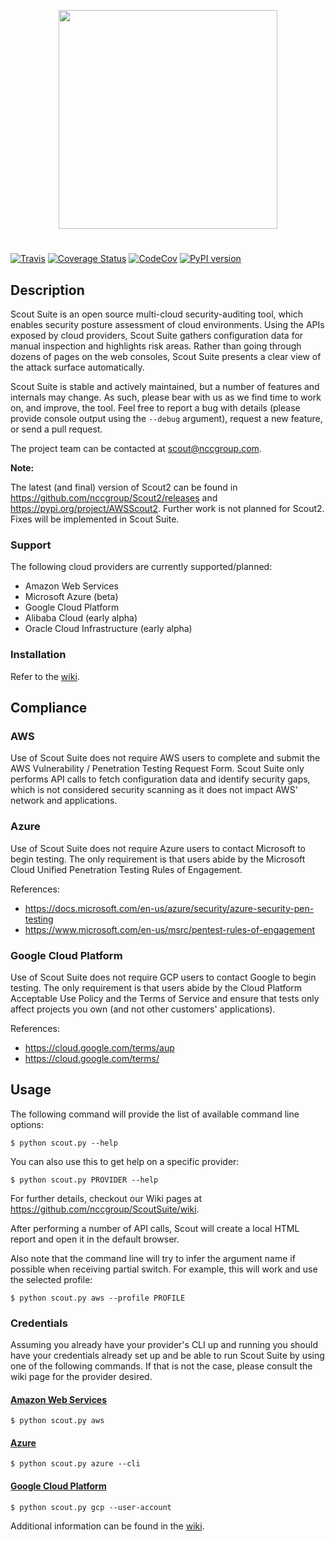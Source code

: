 <p align="center">
  <img src="https://user-images.githubusercontent.com/4206926/49877604-10457580-fe26-11e8-92d7-cd876c4f6454.png" width=350/>
</p>

#

[![Travis](https://travis-ci.org/nccgroup/ScoutSuite.svg?branch=master)](https://travis-ci.org/nccgroup/ScoutSuite)
[![Coverage Status](https://coveralls.io/repos/github/nccgroup/ScoutSuite/badge.svg?branch=master)](https://coveralls.io/github/nccgroup/ScoutSuite?branch=master)
[![CodeCov](https://codecov.io/gh/nccgroup/ScoutSuite/branch/master/graph/badge.svg)](https://codecov.io/gh/nccgroup/ScoutSuite)
[![PyPI version](https://badge.fury.io/py/ScoutSuite.svg)](https://badge.fury.io/py/ScoutSuite)

## Description

Scout Suite is an open source multi-cloud security-auditing tool, which enables security posture assessment of cloud 
environments. Using the APIs exposed by cloud providers, Scout Suite gathers configuration data for manual inspection 
and highlights risk areas. Rather than going through dozens of pages on the web consoles, Scout Suite presents a clear 
view of the attack surface automatically.

Scout Suite is stable and actively maintained, but a number of features and internals may change. As such, please bear
with us as we find time to work on, and improve, the tool. Feel free to report a bug with details (please provide
console output using the `--debug` argument), request a new feature, or send a pull request.

The project team can be contacted at <scout@nccgroup.com>.

**Note:**

The latest (and final) version of Scout2 can be found in <https://github.com/nccgroup/Scout2/releases> and
<https://pypi.org/project/AWSScout2>. Further work is not planned for Scout2. Fixes will be implemented in Scout Suite.

### Support

The following cloud providers are currently supported/planned:

- Amazon Web Services
- Microsoft Azure (beta)
- Google Cloud Platform
- Alibaba Cloud (early alpha)
- Oracle Cloud Infrastructure (early alpha)

### Installation

Refer to the [wiki]('https://github.com/nccgroup/ScoutSuite/wiki/Setup').

## Compliance

### AWS

Use of Scout Suite does not require AWS users to complete and submit the AWS Vulnerability / Penetration Testing
Request Form. Scout Suite only performs API calls to fetch configuration data and identify security gaps, which is not
considered security scanning as it does not impact AWS' network and applications.

### Azure

Use of Scout Suite does not require Azure users to contact Microsoft to begin testing. The only requirement is that
users abide by the Microsoft Cloud Unified Penetration Testing Rules of Engagement.

References:
- https://docs.microsoft.com/en-us/azure/security/azure-security-pen-testing
- https://www.microsoft.com/en-us/msrc/pentest-rules-of-engagement

### Google Cloud Platform

Use of Scout Suite does not require GCP users to contact Google to begin testing. The only requirement is that users
abide by the Cloud Platform Acceptable Use Policy and the Terms of Service and ensure that tests only affect projects
you own (and not other customers' applications).

References:
- https://cloud.google.com/terms/aup
- https://cloud.google.com/terms/

## Usage

The following command will provide the list of available command line options:

    $ python scout.py --help

You can also use this to get help on a specific provider:

    $ python scout.py PROVIDER --help

For further details, checkout our Wiki pages at <https://github.com/nccgroup/ScoutSuite/wiki>.

After performing a number of API calls, Scout will create a local HTML report and open it in the default browser.

Also note that the command line will try to infer the argument name if possible when receiving partial switch. For
example, this will work and use the selected profile:

    $ python scout.py aws --profile PROFILE

### Credentials

Assuming you already have your provider's CLI up and running you should have your credentials already set up and be able to run Scout Suite by using one of the following commands. If that is not the case, please consult the wiki page for the provider desired.

#### [Amazon Web Services](https://github.com/nccgroup/ScoutSuite/wiki/Amazon-Web-Services)

    $ python scout.py aws

#### [Azure](https://github.com/nccgroup/ScoutSuite/wiki/Azure)

    $ python scout.py azure --cli

#### [Google Cloud Platform](https://github.com/nccgroup/ScoutSuite/wiki/Google-Cloud-Platform)

    $ python scout.py gcp --user-account

Additional information can be found in the [wiki](https://github.com/nccgroup/ScoutSuite/wiki).